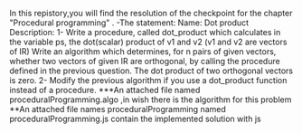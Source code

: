 In this repistory,you will find the resolution of the checkpoint for the chapter "Procedural programming" .
-The statement:
    Name: Dot product
Description: 
 1-   Write a procedure, called dot_product which calculates in the variable ps, the dot(scalar) product of v1 and v2 (v1 and v2 are vectors of IR)
      Write an algorithm which determines, for n pairs of given vectors, whether two vectors of given IR are orthogonal, by calling the procedure defined in the previous question. The dot product of two orthogonal vectors is zero.
2-    Modify the previous algorithm if you use a dot_product function instead of a procedure.
***An attached file named proceduralProgramming.algo ,in wish there is the algorithm for this problem
**An attached file names proceduralProgramming named  proceduralProgramming.js contain the implemented solution with js
